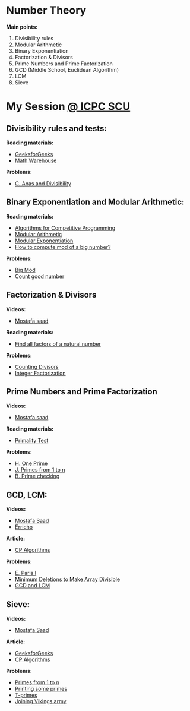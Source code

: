 ﻿# Number Theory

**Main points:**

 1. Divisibility rules
 2. Modular Arithmetic
 3. Binary Exponentiation
 4. Factorization & Divisors
 5. Prime Numbers and Prime Factorization
 6. GCD (Middle School, Euclidean Algorithm)
 7. LCM
 8. Sieve

# My Session [@ ICPC SCU](https://cisuezedu.sharepoint.com/sites/ICPC-SCULevel12022/_layouts/15/stream.aspx?id=/sites/ICPC-SCULevel12022/Shared%20Documents/General/Recordings/Number%20Theory-20221124_200452-Meeting%20Recording.mp4&referrer=Teams.TEAMS-ELECTRON&referrerScenario=teamsSdk-openFilePreview) 

## **Divisibility rules and tests:**
**Reading materials:**
 - [GeeksforGeeks](https://www.geeksforgeeks.org/divisibility-rules/)
 - [Math Warehouse](https://www.mathwarehouse.com/arithmetic/numbers/divisibility-rules-and-tests.php)

**Problems:**

 - [C. Anas and Divisibility](C.%20Anas%20and%20Divisibility)
 
## Binary Exponentiation and Modular Arithmetic:
**Reading materials:**

 - [Algorithms for Competitive Programming](https://cp-algorithms.com/algebra/binary-exp.html)
 - [Modular Arithmetic](https://www.geeksforgeeks.org/modular-arithmetic/)
 - [Modular Exponentiation](https://www.geeksforgeeks.org/modular-exponentiation-power-in-modular-arithmetic/)
 - [How to compute mod of a big number?](https://www.geeksforgeeks.org/how-to-compute-mod-of-a-big-number/)
 
**Problems:**

 - [Big Mod](https://onlinejudge.org/index.php?option=com_onlinejudge&Itemid=8&category=24&page=show_problem&problem=310)
 - [Count good number](https://leetcode.com/problems/count-good-numbers/)

## Factorization & Divisors
**Videos:**
 - [Mostafa saad](https://www.youtube.com/watch?v=-5ApOQDhBtU&list=PLPt2dINI2MIY7l5zyFd1W28rei3b-AXaJ&index=6)

**Reading materials:**
 - [Find all factors of a natural number](https://www.geeksforgeeks.org/find-divisors-natural-number-set-1/)
 
**Problems:**
 - [Counting Divisors](https://cses.fi/problemset/task/1713)
 - [Integer Factorization](https://www.spoj.com/problems/FACT0/)
 
## Prime Numbers and Prime Factorization
**Videos:**
 - [Mostafa saad](https://www.youtube.com/watch?v=VZBfW08ECgA&list=PLPt2dINI2MIY7l5zyFd1W28rei3b-AXaJ&index=5)

**Reading materials:**
 - [Primality Test](https://www.geeksforgeeks.org/primality-test-set-1-introduction-and-school-method/)

 **Problems:**
 - [H. One Prime](https://codeforces.com/group/MWSDmqGsZm/contest/219432/problem/H)
 - [J. Primes from 1 to n](https://codeforces.com/group/MWSDmqGsZm/contest/219432/problem/J)
 - [B. Prime checking](https://codeforces.com/group/MWSDmqGsZm/contest/223338/problem/B)
 
  ## GCD, LCM:

 **Videos:**
 - [Mostafa Saad](https://www.youtube.com/watch?v=YklnFXpq0ZE&list=PLPt2dINI2MIY7l5zyFd1W28rei3b-AXaJ&index=7)
 - [Erricho](https://www.youtube.com/watch?v=L-Wzglnm4dM&t=2s)

**Article:**
 - [CP Algorithms](https://cp-algorithms.com/algebra/euclid-algorithm.html)
 
**Problems:**
 - [E. Paris I](https://codeforces.com/group/zUe4LCY7ca/contest/401615/problem/E)
 - [Minimum Deletions to Make Array Divisible](https://leetcode.com/problems/minimum-deletions-to-make-array-divisible/)
 - [GCD and LCM](https://www.codechef.com/problems/FLOW016)

## Sieve:

 **Videos:**
 - [Mostafa Saad](https://www.youtube.com/watch?v=VZBfW08ECgA&list=PLPt2dINI2MIY7l5zyFd1W28rei3b-AXaJ&index=4)

**Article:**
 - [GeeksforGeeks](https://www.geeksforgeeks.org/sieve-of-eratosthenes/)
 - [CP Algorithms](https://cp-algorithms.com/algebra/sieve-of-eratosthenes.html)

**Problems:**
 - [Primes from 1 to n](https://codeforces.com/group/MWSDmqGsZm/contest/219432/problem/J)
 - [Printing some primes](https://www.spoj.com/problems/TDPRIMES/)
 - [T-primes](https://codeforces.com/contest/230/problem/B)
 - [Joining Vikings army](https://codeforces.com/group/zUe4LCY7ca/contest/401615/problem/C)

